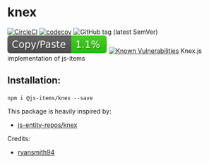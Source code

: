 # knex

[![CircleCI](https://circleci.com/gh/js-items/knex.svg?style=svg)](https://circleci.com/gh/js-items/knex)
[![codecov](https://codecov.io/gh/js-items/knex/branch/master/graph/badge.svg)](https://codecov.io/gh/js-items/knex)
![GitHub tag (latest SemVer)](https://img.shields.io/github/tag/js-items/knex.svg)
![jscpd](report/jscpd-badge.svg)
[![Known Vulnerabilities](https://snyk.io/test/github/js-items/foundation/badge.svg?targetFile=package.json)](https://snyk.io/test/github/js-items/foundation?targetFile=package.json)
Knex.js implementation of js-items

## Installation:
`npm i @js-items/knex --save`

This package is heavily inspired by:
- [js-entity-repos/knex](https://github.com/js-entity-repos/knex)

Credits:
- [ryansmith94](https://github.com/ryansmith94)